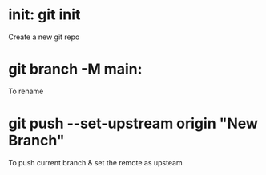 # init: git init
Create a new git repo

# git branch -M main: 
To rename 

# git push --set-upstream origin "New Branch"
To push current branch & set the remote as upsteam
